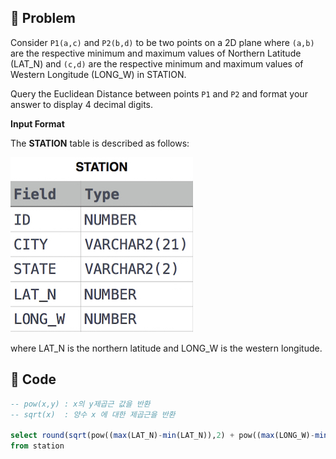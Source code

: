 ## 📌 Problem
Consider `P1(a,c)` and `P2(b,d)` to be two points on a 2D plane where `(a,b)` are the respective minimum and maximum values of Northern Latitude (LAT_N) and `(c,d)` are the respective minimum and maximum values of Western Longitude (LONG_W) in STATION.

Query the Euclidean Distance between points `P1` and `P2` and format your answer to display 4 decimal digits.

**Input Format**

The **STATION** table is described as follows:

![STATION TABLE](image/2021-02-21-20-10-15.png)

where LAT_N is the northern latitude and LONG_W is the western longitude.

## 📌 Code
```sql
-- pow(x,y) : x의 y제곱근 값을 반환
-- sqrt(x)  : 양수 x 에 대한 제곱근을 반환

select round(sqrt(pow((max(LAT_N)-min(LAT_N)),2) + pow((max(LONG_W)-min(LONG_W)),2)),4)
from station
```